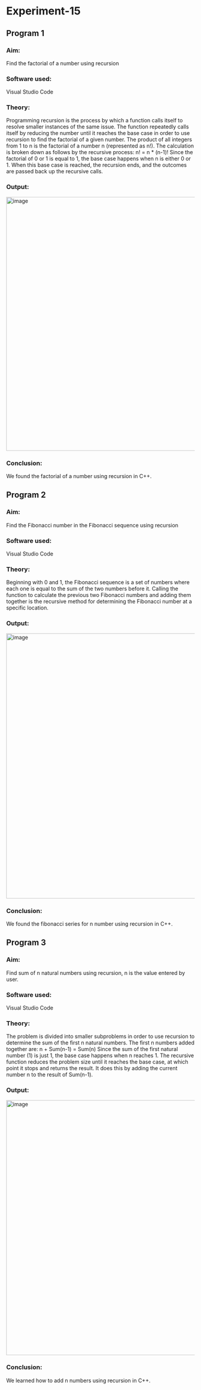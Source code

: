 # Experiment-15
## Program 1
### Aim: 
Find the factorial of a number using recursion
### Software used: 
Visual Studio Code
### Theory:
Programming recursion is the process by which a function calls itself to resolve smaller instances of the same issue. The function repeatedly calls itself by reducing the number until it reaches the base case in order to use recursion to find the factorial of a given number.
The product of all integers from 1 to n is the factorial of a number n (represented as n!). The calculation is broken down as follows by the recursive process: n! = n * (n-1)!
Since the factorial of 0 or 1 is equal to 1, the base case happens when n is either 0 or 1. When this base case is reached, the recursion ends, and the outcomes are passed back up the recursive calls.
### Output:
<img width="677" alt="image" src="https://github.com/user-attachments/assets/86334e5a-e876-4de8-968f-8b02390d034c">

### Conclusion:
We found the factorial of a number using recursion in C++. 

## Program 2
### Aim: 
Find the Fibonacci number in the Fibonacci sequence using recursion
### Software used: 
Visual Studio Code
### Theory:
Beginning with 0 and 1, the Fibonacci sequence is a set of numbers where each one is equal to the sum of the two numbers before it. Calling the function to calculate the previous two Fibonacci numbers and adding them together is the recursive method for determining the Fibonacci number at a specific location.
### Output:
<img width="707" alt="image" src="https://github.com/user-attachments/assets/5855225c-4f39-49bf-baf9-8a38c85429db">

### Conclusion:
We found the fibonacci series for n number using recursion in C++.

## Program 3
### Aim: 
Find sum of n natural numbers using recursion, n is the value entered by user.
### Software used: 
Visual Studio Code
### Theory:
The problem is divided into smaller subproblems in order to use recursion to determine the sum of the first n natural numbers. The first n numbers added together are: n + Sum(n-1) = Sum(n)
Since the sum of the first natural number (1) is just 1, the base case happens when n reaches 1. The recursive function reduces the problem size until it reaches the base case, at which point it stops and returns the result. It does this by adding the current number n to the result of Sum(n-1).
### Output:
<img width="680" alt="image" src="https://github.com/user-attachments/assets/41e3fd6d-d4ff-4fa1-bd94-0e6367c30e40">

### Conclusion:
We learned how to add n numbers using recursion in C++.
